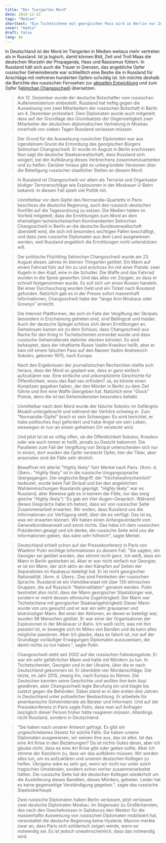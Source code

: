 ```yaml
---
title: "Der Tiergarten Mord"
date: 2019-12-22
tags: "Medien"
shorttext: "Ein Tschetschene mit georgischen Pass wird in Berlin vor Zeugen von einen Typen auf dem Fahrrad ermordet und der Russe war es. Das russische Fernsehen berichtet."
cover: "media"
draft: false
lang: de
---
```


In Deutschland ist der Mord im Tiergarten in Medien weitaus mehr vertreten als in Russland. Ist ja logisch, damit können Bild, Zeit und Troll Maas die deutschen Wurzeln der Propaganda, Hass und Rassismus füttern. In Russland hält sich auch die Trauer in Grenzen, das angebliche Opfer russischer Geheimdienste war schließlich eine Bestie die in Russland für Anschläge mit mehreren hunderten Opfern schuldig ist. Ich möchte deshalb die Berichte des russischen Fernsehen zur [aktuellen Entwicklung](https://vesti7.ru/video/1975959/episode/15-12-2019/ "ЭФИР ОТ 15.12.2019") und zum Opfer S[elimchan Changoschwili](https://vesti7.ru/video/1975957/episode/15-12-2019/ "ЭФИР ОТ 15.12.2019") übersetzen. 

> Am 12. Dezember wurde der deutsche Botschafter vom russischen Außenministerium einbestellt. Russland hat heftig gegen die Ausweisung von zwei Mitarbeitern der russischen Botschaft in Berlin am 4. Dezember protestiert. Dem Diplomaten wurde auch mitgeteilt, dass auf der Grundlage des Grundsatzes der Gegenseitigkeit zwei Mitarbeiter der deutschen diplomatischen Vertretung in Moskau innerhalb von sieben Tagen Russland verlassen müssen.

> Der Grund für die Ausweisung russischer Diplomaten war aus irgendeinem Grund die Ermordung des georgischen Bürgers Selimchan Changoschwili. Er wurde im August in Berlin erschossen. Nun sagt die deutsche Staatsanwaltschaft, dass Russland sich weigert, bei der Aufklärung dieses Verbrechens zusammenzuarbeiten und zu helfen. Darüber hinaus gibt es unbegründete Versionen über die Beteiligung russischer staatlicher Stellen an diesem Mord.

> In Russland ist Changoschwili vor allem als Terrorist und Organisator blutiger Terroranschläge wie Explosionen in der Moskauer U-Bahn bekannt. In diesem Fall spielt viel Politik mit.

> Unmittelbar vor dem Gipfel des Normandie-Quartetts in Paris beschloss die deutsche Regierung, auch den russisch-deutschen Konflikt auf die Tagesordnung zu setzen. Die Medien hatten im Vorfeld mitgeteilt, dass die Ermittlungen zum Mord an dem ehemaligen tschetschenischen Kommandanten Selimchan Changoschwili in Berlin an die deutsche Bundesanwaltschaft überstellt wird, die sich mit besonders wichtigen Fällen beschäftigt, und dass zwei russische Diplomaten aus dem Land ausgewiesen werden, weil Russland angeblich die Ermittlungen nicht unterstützen will.

> Der politische Flüchtling Selimchan Changoschwili wurde am 23. August dieses Jahres im kleinen Thirgarten getötet. Ein Mann auf einem Fahrrad fuhr auf ihn zu und erschoss ihn mit einer Pistole: zwei Kugeln in den Kopf, eine in die Schulter. Die Waffe und das Fahrrad wurden in die Spree geworfen. Und das alles vor Zeugen, so dass er schnell festgenommen wurde. Es soll sich um einen Russen handeln. Bei einer Durchsuchung wurden Geld und ein Ticket nach Russland gefunden. Natürlich gab es in der Presse sofort massenhaft Informationen, Changoschwili habe der "lange Arm Moskaus oder Grosnys" erreicht.

> Die Internet-Plattformen, die sich im Falle der Vergiftung der Skripals besonders in Erscheinung getreten sind, sind Bellingcat und Insider. Auch der deutsche Spiegel schloss sich deren Ermittlungen an. Gemeinsam kamen sie zu dem Schluss, dass Changoschwili aus Rache für den Krieg in Tschetschenien ermordet wurde und dass russische Geheimdienste dahinter stecken könnten. Es wird behauptet, dass der inhaftierte Russe Vadim Krasikov heißt, aber er kam mit einem falschen Pass auf den Namen Vadim Andreevich Sokolov, geboren 1970, nach Europa.

> Nach den Ergebnissen der journalistischen Recherchen stellte sich heraus, dass der Mord so geplant war, dass er ganz einfach aufzuklären war. Eine einfache und unkomplizierte Geschichte für Öffentlichkeit, wozu das Rad neu erfinden? Ja, es könnte einen Komplizen gegeben haben, der den Mörder in Berlin zu dem Ziel führte und ihm eine Waffe übergeben hat. Natürlich eine "Glock" Pistole, denn die ist bei Geheimdiensten besonders beliebt.

> Unmittelbar nach dem Mord wurde der falsche Sokolov im Gefängnis Moabit untergebracht und während der Verhöre schwieg er. Zum "Normandie-Gipfel" brach er sein Schweigen: Es wird berichtet, er habe politisches Asyl gefordert und habe Angst um sein Leben, weswegen er nun an einem geheimen Ort versteckt wird.

> Und jetzt ist ist es völlig offen, ob die Öffentlichkeit Sokolov, Krasikov oder wie auch immer er heißt, jemals zu Gesicht bekommt. Die Parallelen zum Fall der Vergiftung von Skripal unterscheiden sich nur in einem, dort wurden die Opfer versteckt Opfer, hier der Täter, aber ansonsten sind die Fälle sehr ähnlich.

> Bewaffnet mit allerlei "Highly likely" fuhr Merkel nach Paris. (Anm. d. Übers.: "Highly likely" ist in die russische Umgangssprache übergegangen. Der englische Begriff, der "höchstwahrscheinlich" bedeutet, wurde beim Fall Skripal und bei den angeblichen Wahleinmischungen Russlands geprägt: "Highly likely" war es Russland, aber Beweise gab es in keinem der Fälle, nur das ewig gleiche "Highly likely") "Es gab ein Vier-Augen-Gespräch. Während dieses Gesprächs habe ich betont, dass wir von russischer Seite Zusammenarbeit erwarten. Wir wollen, dass Russland uns die Informationen zur Verfügung stellt, über die es verfügt. Das ist es, was wir erwarten können. Wir haben einen Anfangsverdacht vom Generalbundesanwalt und sonst nichts. Das habe ich dem russischen Präsidenten gesagt und ich denke, die russische Seite wird uns die Informationen geben, das wäre sehr hilfreich", sagte Merkel.

> Deutschland erhielt schon auf der Pressekonferenz in Paris von Wladimir Putin wichtige Informationen zu diesem Fall. "Sie sagten, ein Georgier sei getötet worden, das stimmt nicht ganz. Ich weiß, dass ein Mann in Berlin gestorben ist. Aber er war nicht einfach nur Georgier, er ist ein Mann, der sich aktiv an den Kämpfen auf Seiten der Separatisten im Kaukasus beteiligt hat. Er ist nicht georgischer Nationalität. (Anm. d. Übers.: Das sind Feinheiten der russischen Sprache. Russland ist ein Vielvölkerstaat mit über 130 ethnischen Gruppen, die auf Russisch "Nationalitäten" genannt werden. Putin bestreitet also nicht, dass der Mann georgischer Staatsbürger war, sondern er meint dessen ethnische Zugehörigkeit: Der Mann war Tschetschene mit georgischer Staatsangehörigkeit) Dieser Mann wurde von uns gesucht und er war ein sehr grausamer und blutrünstiger Mann. Bei einer der Aktionen, an denen er beteiligt war, wurden 98 Menschen getötet. Er war einer der Organisatoren der Explosionen in der Moskauer U-Bahn. Ich weiß nicht, was mit ihm passiert ist, er bewegte sich im Milieu von Banden und da kann alles mögliche passieren. Aber ich glaube, dass es falsch ist, nur auf der Grundlage vorläufiger Erwägungen Diplomaten auszuweisen, die damit nichts zu tun haben.", sagte Putin.

> Changoschwili steht seit 2002 auf der russischen Fahndungsliste. Er war ein sehr gefährlicher Mann und hatte mit Mördern zu tun. In Tschetschenien, Georgien und in der Ukraine, über die er nach Deutschland gekommen ist. Er überlebte vier Mordanschläge. Der letzte, im Jahr 2015, zwang ihn, nach Europa zu fliehen. Die Deutschen kannten seine Geschichte und wollten ihm kein Asyl gewähren, aber Changoschwili legte Berufung ein und klagte bis zuletzt gegen die Behörden. Dabei stand er in den ersten drei Jahren in Deutschland unter polizeilicher Beobachtung. Er arbeitete für amerikanische Geheimdienste als Berater und Informant. Und auf der Pressekonferenz in Paris sagte Putin, dass man auf Anfragen bezüglich dieser Person früher hätte reagieren müssen. Allerdings nicht Russland, sondern in Deutschland.

> "Sie haben nach unserer Antwort gefragt. Es gibt ein ungeschriebenes Gesetz für solche Fälle: Sie haben unsere Diplomaten ausgewiesen, wir weisen Ihre aus, das ist alles. Ist das eine Art Krise in den Beziehungen? Da ist nichts Gutes daran, aber ich glaube nicht, dass es eine Art Krise gibt oder geben sollte. Aber ich stimme der Kanzlerin zu, dass wir das aufklären müssen. Wir werden alles tun, um es aufzuklären und unseren deutschen Kollegen zu helfen. Übrigens wäre es sehr gut, wenn wir nicht nur unter solch tragischen Umständen, sondern schon vorher zusammenarbeitet hätten. Die russische Seite hat die deutschen Kollegen wiederholt um die Auslieferung dieses Banditen, dieses Mörders, gebeten. Leider hat es keine gegenseitige Verständigung gegeben.", sagte das russische Staatsoberhaupt.

> Zwei russische Diplomaten haben Berlin verlassen, jetzt verlassen zwei deutsche Diplomaten Moskau. Im Gegensatz zu Großbritannien, das nach den Geschehnissen in Salisburys den Westen für die massenhafte Ausweisung von russischen Diplomaten mobilisiert hat, veranstaltet die deutsche Regierung keine Hysterie. Macron merkte zwar an, dass Paris sich solidarisch zeigen werde, wenn es notwendig sei. Es ist jedoch unwahrscheinlich, dass das notwendig wird.
